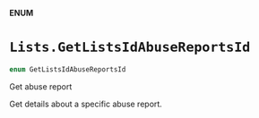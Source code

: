 **ENUM**

# `Lists.GetListsIdAbuseReportsId`

```swift
enum GetListsIdAbuseReportsId
```

Get abuse report

Get details about a specific abuse report.

